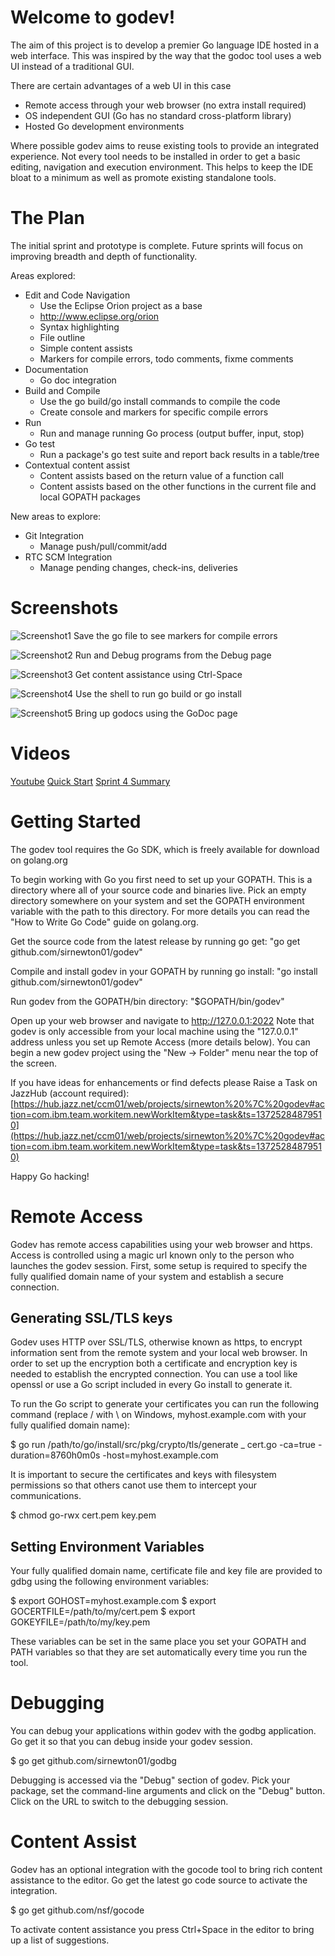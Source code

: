 # Welcome to godev!

The aim of this project is to develop a premier Go language IDE hosted in a web interface. This was inspired by the way that the godoc tool uses a web UI instead of a traditional GUI.

There are certain advantages of a web UI in this case 


* Remote access through your web browser (no extra install required)
* OS independent GUI (Go has no standard cross-platform library)
* Hosted Go development environments


Where possible godev aims to reuse existing tools to provide an integrated experience. Not every tool needs to be installed in order to get a basic editing, 
navigation and execution environment. This helps to keep the IDE bloat to a minimum as well as promote existing standalone tools.

# The Plan

The initial sprint and prototype is complete. Future sprints will focus on improving breadth and depth of functionality.

Areas explored:

* Edit and Code Navigation
    + Use the Eclipse Orion project as a base
    + http://www.eclipse.org/orion
    + Syntax highlighting
    + File outline
    + Simple content assists
    + Markers for compile errors, todo comments, fixme comments
* Documentation
    + Go doc integration
* Build and Compile
    + Use the go build/go install commands to compile the code
    + Create console and markers for specific compile errors
* Run
    + Run and manage running Go process (output buffer, input, stop)
* Go test
    + Run a package's go test suite and report back results in a table/tree
* Contextual content assist
    + Content assists based on the return value of a function call
    + Content assists based on the other functions in the current file and local GOPATH packages 

New areas to explore:

* Git Integration
    + Manage push/pull/commit/add
* RTC SCM Integration
    + Manage pending changes, check-ins, deliveries

# Screenshots

![Screenshot1](https://hub.jazz.net/ccm01/service/com.ibm.team.workitem.service.internal.rest.IAttachmentRestService/repo/csid/Attachment/godev-screenshot1.png?itemId=_MwuvANtwEeKv4ph699mytQ)
Save the go file to see markers for compile errors

![Screenshot2](https://hub.jazz.net/ccm01/service/com.ibm.team.workitem.service.internal.rest.IAttachmentRestService/repo/csid/Attachment/godev-screenshot2.png?itemId=_Mx07MNtwEeKv4ph699mytQ)
Run and Debug programs from the Debug page
	
![Screenshot3](https://hub.jazz.net/ccm01/service/com.ibm.team.workitem.service.internal.rest.IAttachmentRestService/repo/csid/Attachment/godev-screenshot3.png?itemId=_MzNbQNtwEeKv4ph699mytQ)
Get content assistance using Ctrl-Space

![Screenshot4](https://hub.jazz.net/ccm01/service/com.ibm.team.workitem.service.internal.rest.IAttachmentRestService/repo/csid/Attachment/godev-screenshot4.png?itemId=_Mznq8NtwEeKv4ph699mytQ)
Use the shell to run go build or go install

![Screenshot5](https://hub.jazz.net/ccm01/service/com.ibm.team.workitem.service.internal.rest.IAttachmentRestService/repo/csid/Attachment/godev-screenshot5.png?itemId=_M0X44NtwEeKv4ph699mytQ)
Bring up godocs using the GoDoc page

# Videos
[Youtube](http://www.youtube.com/watch?feature=player_embedded&v=UTfHDbUUECg)
[Quick Start](http://www.youtube.com/watch?feature=player_embedded&v=U7RBElvfCkc)
[Sprint 4 Summary](http://youtube.com/watch?feature=player_embedded&v=WQe5nr1tq3k)

# Getting Started

The godev tool requires the Go SDK, which is freely available for download on golang.org 

To begin working with Go you first need to set up your GOPATH. This is a directory where all of your source code and binaries live. Pick an empty directory somewhere on your system and set the GOPATH environment variable with the path to this directory. For more details you can read the "How to Write Go Code" guide on golang.org. 

Get the source code from the latest release by running go get: "go get github.com/sirnewton01/godev"

Compile and install godev in your GOPATH by running go install: "go install github.com/sirnewton01/godev"

Run godev from the GOPATH/bin directory: "$GOPATH/bin/godev"

Open up your web browser and navigate to http://127.0.0.1:2022 Note that godev is only accessible from your local machine using the "127.0.0.1" address unless you set up Remote Access (more details below). You can begin a new godev project using the "New -> Folder" menu near the top of the screen.

If you have ideas for enhancements or find defects please Raise a Task on JazzHub (account required): [https://hub.jazz.net/ccm01/web/projects/sirnewton%20%7C%20godev#action=com.ibm.team.workitem.newWorkItem&type=task&ts=13725284879510](https://hub.jazz.net/ccm01/web/projects/sirnewton%20%7C%20godev#action=com.ibm.team.workitem.newWorkItem&type=task&ts=13725284879510)

Happy Go hacking! 

# Remote Access

Godev has remote access capabilities using your web browser and https. Access is controlled using a magic url known only to the person who launches the godev session. First, some setup is required to specify the fully qualified domain name of your system and establish a secure connection.

## Generating SSL/TLS keys

Godev uses HTTP over SSL/TLS, otherwise known as https, to encrypt information sent from the remote system and your local web browser. In order to set up the encryption both a certificate and encryption key is needed to establish the encrypted connection. You can use a tool like openssl or use a Go script included in every Go install to generate it.

To run the Go script to generate your certificates you can run the following command (replace / with \ on Windows, myhost.example.com with your fully qualified domain name):

$ go run /path/to/go/install/src/pkg/crypto/tls/generate _ cert.go -ca=true -duration=8760h0m0s -host=myhost.example.com

It is important to secure the certificates and keys with filesystem permissions so that others canot use them to intercept your communications.

$ chmod go-rwx cert.pem key.pem

## Setting Environment Variables

Your fully qualified domain name, certificate file and key file are provided to gdbg using the following environment variables:

$ export GOHOST=myhost.example.com
$ export GOCERTFILE=/path/to/my/cert.pem
$ export GOKEYFILE=/path/to/my/key.pem

These variables can be set in the same place you set your GOPATH and PATH variables so that they are set automatically every time you run the tool.

# Debugging

You can debug your applications within godev with the godbg application. Go get it so that you can debug inside your godev session.

$ go get github.com/sirnewton01/godbg

Debugging is accessed via the "Debug" section of godev. Pick your package, set the command-line arguments and click on the "Debug" button. Click on the URL to switch to the debugging session.

# Content Assist

Godev has an optional integration with the gocode tool to bring rich content assistance to the editor. Go get the latest go code source to activate the integration.

$ go get github.com/nsf/gocode

To activate content assistance you press Ctrl+Space in the editor to bring up a list of suggestions.
